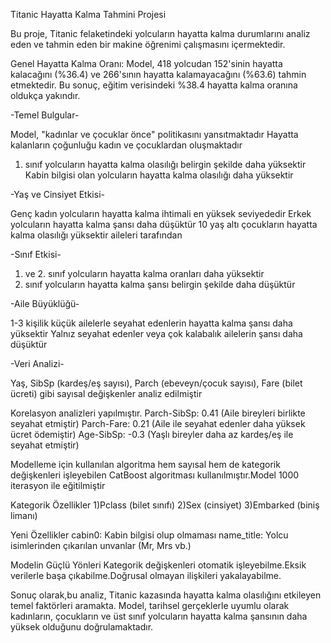 Titanic Hayatta Kalma Tahmini Projesi

Bu proje, Titanic felaketindeki yolcuların hayatta kalma durumlarını analiz eden ve tahmin eden bir makine öğrenimi çalışmasını içermektedir.


Genel Hayatta Kalma Oranı: Model, 418 yolcudan 152'sinin hayatta kalacağını (%36.4) ve 266'sının hayatta kalamayacağını (%63.6) tahmin etmektedir.
Bu sonuç, eğitim verisindeki %38.4 hayatta kalma oranına oldukça yakındır.

-Temel Bulgular-

Model, "kadınlar ve çocuklar önce" politikasını yansıtmaktadır
Hayatta kalanların çoğunluğu kadın ve çocuklardan oluşmaktadır
1. sınıf yolcuların hayatta kalma olasılığı belirgin şekilde daha yüksektir
Kabin bilgisi olan yolcuların hayatta kalma olasılığı daha yüksektir


-Yaş ve Cinsiyet Etkisi-

Genç kadın yolcuların hayatta kalma ihtimali en yüksek seviyededir
Erkek yolcuların hayatta kalma şansı daha düşüktür
10 yaş altı çocukların hayatta kalma olasılığı yüksektir aileleri tarafından


-Sınıf Etkisi-

1. ve 2. sınıf yolcuların hayatta kalma oranları daha yüksektir
3. sınıf yolcuların hayatta kalma şansı belirgin şekilde daha düşüktür


-Aile Büyüklüğü-

1-3 kişilik küçük ailelerle seyahat edenlerin hayatta kalma şansı daha yüksektir
Yalnız seyahat edenler veya çok kalabalık ailelerin şansı daha düşüktür


-Veri Analizi-

Yaş, SibSp (kardeş/eş sayısı), Parch (ebeveyn/çocuk sayısı), Fare (bilet ücreti) gibi sayısal değişkenler analiz edilmiştir

Korelasyon analizleri yapılmıştır.
Parch-SibSp: 0.41 (Aile bireyleri birlikte seyahat etmiştir)
Parch-Fare: 0.21 (Aile ile seyahat edenler daha yüksek ücret ödemiştir)
Age-SibSp: -0.3 (Yaşlı bireyler daha az kardeş/eş ile seyahat etmiştir)

Modelleme için kullanılan algoritma hem sayısal hem de kategorik değişkenleri işleyebilen CatBoost algoritması kullanılmıştır.Model 1000 iterasyon ile eğitilmiştir

Kategorik Özellikler
1)Pclass (bilet sınıfı)
2)Sex (cinsiyet)
3)Embarked (biniş limanı)

Yeni Özellikler
cabin0: Kabin bilgisi olup olmaması
name_title: Yolcu isimlerinden çıkarılan unvanlar (Mr, Mrs vb.)

Modelin Güçlü Yönleri
Kategorik değişkenleri otomatik işleyebilme.Eksik verilerle başa çıkabilme.Doğrusal olmayan ilişkileri yakalayabilme.

Sonuç olarak,bu analiz, Titanic kazasında hayatta kalma olasılığını etkileyen temel faktörleri aramakta. Model, tarihsel gerçeklerle uyumlu olarak kadınların, çocukların ve üst sınıf yolcuların hayatta kalma şansının daha yüksek olduğunu doğrulamaktadır.
